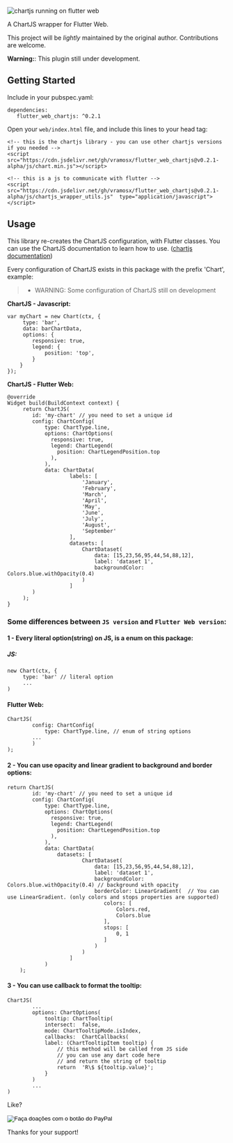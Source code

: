 ![chartjs running on flutter web](https://raw.githubusercontent.com/vramosx/flutter_web_chartjs/master/flutter_web_chartjs.png)

A ChartJS wrapper for Flutter Web.

This project will be _lightly_ maintained by the original author. Contributions are welcome.

**Warning:**: This plugin still under development.

## Getting Started

Include in your pubspec.yaml:

    dependencies:  
       flutter_web_chartjs: ^0.2.1


Open your `web/index.html` file, and include this lines to your head tag:
```
<!-- this is the chartjs library - you can use other chartjs versions if you needed -->
<script  src="https://cdn.jsdelivr.net/gh/vramosx/flutter_web_chartjs@v0.2.1-alpha/js/chart.min.js"></script>

<!-- this is a js to communicate with flutter -->
<script  src="https://cdn.jsdelivr.net/gh/vramosx/flutter_web_chartjs@v0.2.1-alpha/js/chartjs_wrapper_utils.js"  type="application/javascript"></script>
```

## Usage

This library re-creates the ChartJS configuration, with Flutter classes. You can use the ChartJS documentation to learn how to use. ([chartjs documentation](https://www.chartjs.org/docs/latest/))

Every configuration of ChartJS exists in this package with the prefix 'Chart', example:

> - WARNING: Some configuration of ChartJS still on development

**ChartJS - Javascript:**
```
var myChart = new Chart(ctx, {
     type: 'bar',
     data: barChartData,
     options: {
		responsive: true,
		legend: {
			position: 'top',
		}
	}
});
```

**ChartJS - Flutter Web:**
```
@override
Widget build(BuildContext context) {
     return ChartJS(
        id: 'my-chart' // you need to set a unique id
        config: ChartConfig(
	        type: ChartType.line,
	        options: ChartOptions(
	          responsive: true,
	          legend: ChartLegend(
				position: ChartLegendPosition.top
			  ),
	        ),
	        data: ChartData(
					labels: [
						'January',
						'February',
						'March',
						'April',
						'May',
						'June',
						'July',
						'August',
						'September'
					],
					datasets: [
						ChartDataset(
							data: [15,23,56,95,44,54,88,12],
							label: 'dataset 1',
							backgroundColor:  Colors.blue.withOpacity(0.4)
						)
					]
        )
     );
}
```

### Some differences between `JS version` and `Flutter Web version`:

#### 1 - Every literal option(string) on JS, is a enum on this package:

##### JS:
```
new Chart(ctx, {
     type: 'bar' // literal option
     ...
)
```

#### Flutter Web:
```
ChartJS(
        config: ChartConfig(
	        type: ChartType.line, // enum of string options
	    ...
	    )
);
```
#### 2 - You can use opacity and linear gradient to background and border options:
```
return ChartJS(
        id: 'my-chart' // you need to set a unique id
        config: ChartConfig(
	        type: ChartType.line,
	        options: ChartOptions(
	          responsive: true,
	          legend: ChartLegend(
				position: ChartLegendPosition.top
			  ),
	        ),
	        data: ChartData(
		        datasets: [
						ChartDataset(
							data: [15,23,56,95,44,54,88,12],
							label: 'dataset 1',
							backgroundColor:  Colors.blue.withOpacity(0.4) // background with opacity
							borderColor: LinearGradient(  // You can use LinearGradient. (only colors and stops properties are supported)
							   colors: [
								   Colors.red,
								   Colors.blue
							   ],
							   stops: [
								   0, 1
							   ]
							)
						)
					]
			)
	);
```

#### 3 - You can use callback to format the tooltip:
```
ChartJS(
		...
		options: ChartOptions(
			tooltip: ChartTooltip(
			intersect:  false,
			mode: ChartTooltipMode.isIndex,
			callbacks:  ChartCallbacks(
			label: (ChartTooltipItem tooltip) {
			    // this method will be called from JS side
			    // you can use any dart code here
			    // and return the string of tooltip
				return  'R\$ ${tooltip.value}';
			}
		)
		...
)
```

Like?

<form action="https://www.paypal.com/cgi-bin/webscr" method="post" target="_top">
<input type="hidden" name="cmd" value="_s-xclick" />
<input type="hidden" name="hosted_button_id" value="2LQ3KCKG6XDUQ" />
<input type="image" src="https://raw.githubusercontent.com/vramosx/flutter_web_chartjs/master/images/bmc.png" border="0" name="submit" title="PayPal - The safer, easier way to pay online!" alt="Faça doações com o botão do PayPal" />
<img alt="" border="0" src="https://www.paypal.com/pt_BR/i/scr/pixel.gif" width="1" height="1" />
</form>

Thanks for your support!